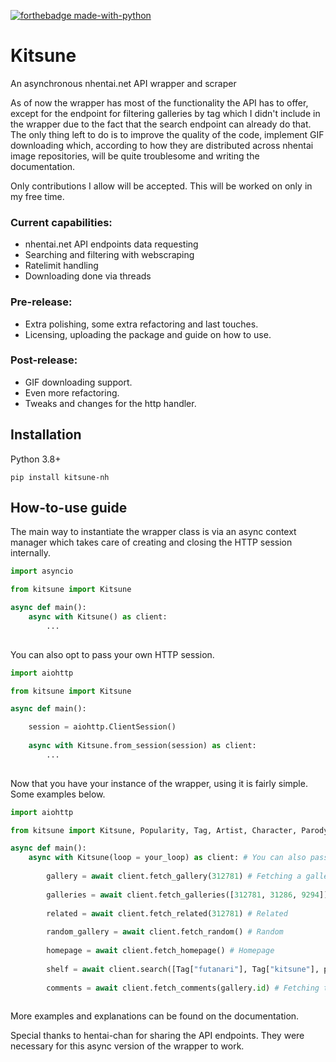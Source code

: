 [![forthebadge made-with-python](http://ForTheBadge.com/images/badges/made-with-python.svg)](https://www.python.org/)
# Kitsune

An asynchronous nhentai.net API wrapper and scraper

As of now the wrapper has most of the functionality the API has to offer, except for the endpoint for filtering galleries by tag which I didn't include in the wrapper due to the fact that the search endpoint can already do that. The only thing left to do is to improve the quality of the code, implement GIF downloading which, according to how they are distributed across nhentai image repositories, will be quite troublesome and writing the documentation. 

Only contributions I allow will be accepted. This will be worked on only in my free time. 

### Current capabilities: 

- nhentai.net API endpoints data requesting 
- Searching and filtering with webscraping
- Ratelimit handling
- Downloading done via threads

### Pre-release: 

- Extra polishing, some extra refactoring and last touches.
- Licensing, uploading the package and guide on how to use.

### Post-release: 
- GIF downloading support.
- Even more refactoring. 
- Tweaks and changes for the http handler.

## Installation

Python 3.8+

```
pip install kitsune-nh
```

## How-to-use guide

The main way to instantiate the wrapper class is via an async context manager which takes care of creating and closing the HTTP session internally.

```py
import asyncio

from kitsune import Kitsune

async def main():
    async with Kitsune() as client: 
        ...
    
```

You can also opt to pass your own HTTP session.

```py
import aiohttp

from kitsune import Kitsune

async def main():

    session = aiohttp.ClientSession()
    
    async with Kitsune.from_session(session) as client: 
        ...
   
```

Now that you have your instance of the wrapper, using it is fairly simple. Some examples below.

```py
import aiohttp

from kitsune import Kitsune, Popularity, Tag, Artist, Character, Parody, Group 

async def main():
    async with Kitsune(loop = your_loop) as client: # You can also pass your own loop, which will handle the ratelimits  
        
        gallery = await client.fetch_gallery(312781) # Fetching a gallery/doujinshi
        
        galleries = await client.fetch_galleries([312781, 31286, 9294]) # Multiple
        
        related = await client.fetch_related(312781) # Related
        
        random_gallery = await client.fetch_random() # Random
        
        homepage = await client.fetch_homepage() # Homepage
        
        shelf = await client.search([Tag["futanari"], Tag["kitsune"], popularity = Popularity.ALL_TIME) # Query/filter search
        
        comments = await client.fetch_comments(gallery.id) # Fetching the comments from a doujin
   
```
More examples and explanations can be found on the documentation. 

Special thanks to hentai-chan for sharing the API endpoints. They were necessary for this async version of the wrapper to work.
